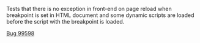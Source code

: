 Tests that there is no exception in front-end on page reload when breakpoint is set in HTML document and some dynamic scripts are loaded before the script with the breakpoint is loaded.

[Bug 99598](https://bugs.webkit.org/show_bug.cgi?id=99598)
